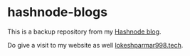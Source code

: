 # hashnode-blogs

This is a backup repository from my [Hashnode blog](https://blog.lokeshparmar998.tech/). 

Do give a visit to my website as well [lokeshparmar998.tech](https://lokeshparmar998.tech/).
